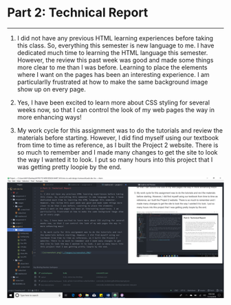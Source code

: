 # Part 2: Technical Report
***
1. I did not have any previous HTML learning experiences before taking
this class. So, everything this semester is new language to me. I have dedicated much time to learning the HTML language this semester.
However, the review this past week was good and made some things more clear to me than I was before. Learning to place the elements
where I want on the pages has been an interesting experience. I am
particularlly frustrated at how to make the same background image show up on every page.

2. Yes, I have been excited to learn more about CSS styling for several
weeks now, so that I can control the look of my web pages the way in more enhancing ways!

3. My work cycle for this assignment was to do the tutorials and review  the materials before starting. However, I did find myself using our textbook from time to time as reference, as I built the Project 2 website. There is so much to remember and I made many changes to get the site to look the way I wanted it to look. I put so many hours into this project that I was getting pretty loopie by the end.

 ![screenshot.png](./images/screenshot.PNG)
